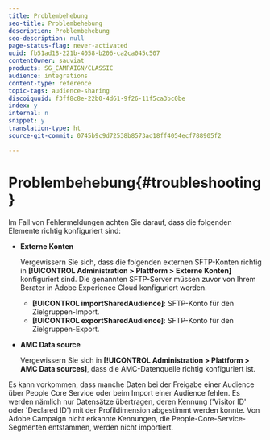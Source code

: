 ```yaml
---
title: Problembehebung
seo-title: Problembehebung
description: Problembehebung
seo-description: null
page-status-flag: never-activated
uuid: fb51ad18-221b-4058-b206-ca2ca045c507
contentOwner: sauviat
products: SG_CAMPAIGN/CLASSIC
audience: integrations
content-type: reference
topic-tags: audience-sharing
discoiquuid: f3ff8c8e-22b0-4d61-9f26-11f5ca3bc0be
index: y
internal: n
snippet: y
translation-type: ht
source-git-commit: 0745b9c9d72538b8573ad18ff4054ecf788905f2

---
```



# Problembehebung{#troubleshooting}

Im Fall von Fehlermeldungen achten Sie darauf, dass die folgenden Elemente richtig konfiguriert sind:

* **Externe Konten**

   Vergewissern Sie sich, dass die folgenden externen SFTP-Konten richtig in **[!UICONTROL Administration > Plattform > Externe Konten]** konfiguriert sind. Die genannten SFTP-Server müssen zuvor von Ihrem Berater in Adobe Experience Cloud konfiguriert werden.

   * **[!UICONTROL importSharedAudience]**: SFTP-Konto für den Zielgruppen-Import.
   * **[!UICONTROL exportSharedAudience]**: SFTP-Konto für den Zielgruppen-Export.

* **AMC Data source**

   Vergewissern Sie sich in **[!UICONTROL Administration > Plattform > AMC Data sources]**, dass die AMC-Datenquelle richtig konfiguriert ist.

Es kann vorkommen, dass manche Daten bei der Freigabe einer Audience über People Core Service oder beim Import einer Audience fehlen. Es werden nämlich nur Datensätze übertragen, deren Kennung (&#39;Visitor ID&#39; oder &#39;Declared ID&#39;) mit der Profildimension abgestimmt werden konnte. Von Adobe Campaign nicht erkannte Kennungen, die People-Core-Service-Segmenten entstammen, werden nicht importiert.
